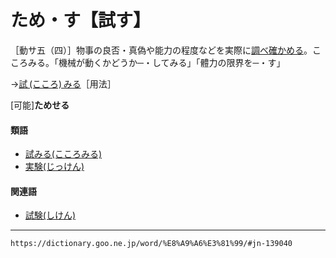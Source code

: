 # ため・す【試す】

［動サ五（四）］物事の良否・真偽や能力の程度などを実際に[調べ](しらべ（調べ）)[確かめる](たしかめる（確かめる／慥かめる）)。こころみる。「機械が動くかどうか─・してみる」「體力の限界を─・す」

→[試 (こころ) みる](https://dictionary.goo.ne.jp/word/%E8%A9%A6%E3%81%BF%E3%82%8B/#jn-78273)［用法］

\[可能\]**ためせる**

#### 類語

-   [試みる(こころみる)](https://dictionary.goo.ne.jp/word/%E8%A9%A6%E3%81%BF%E3%82%8B/#jn-78273)
-   [実験(じっけん)](https://dictionary.goo.ne.jp/word/%E5%AE%9F%E9%A8%93/#jn-98303)

#### 関連語

-   [試験(しけん)](https://dictionary.goo.ne.jp/word/%E8%A9%A6%E9%A8%93/#jn-95550)

---
`https://dictionary.goo.ne.jp/word/%E8%A9%A6%E3%81%99/#jn-139040`